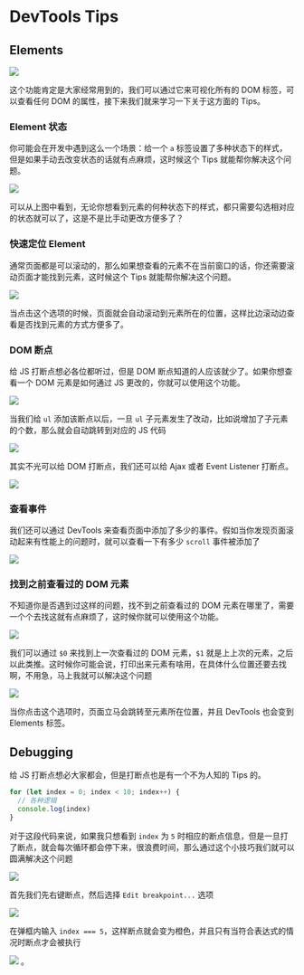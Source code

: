 # DevTools Tips

## Elements 

![](https://user-gold-cdn.xitu.io/2018/11/25/1674aad0f69568b2?w=566&h=67&f=png&s=14796)

这个功能肯定是大家经常用到的，我们可以通过它来可视化所有的 DOM 标签，可以查看任何 DOM 的属性，接下来我们就来学习一下关于这方面的 Tips。

### Element 状态

你可能会在开发中遇到这么一个场景：给一个 `a` 标签设置了多种状态下的样式，但是如果手动去改变状态的话就有点麻烦，这时候这个 Tips 就能帮你解决这个问题。


![](https://user-gold-cdn.xitu.io/2018/11/25/1674ab358e794a71?w=403&h=144&f=png&s=16981)

可以从上图中看到，无论你想看到元素的何种状态下的样式，都只需要勾选相对应的状态就可以了，这是不是比手动更改方便多了？

### 快速定位 Element

通常页面都是可以滚动的，那么如果想查看的元素不在当前窗口的话，你还需要滚动页面才能找到元素，这时候这个 Tips 就能帮你解决这个问题。

![](https://user-gold-cdn.xitu.io/2018/11/25/1674ac22d8044f4b?w=286&h=330&f=png&s=115691)

当点击这个选项的时候，页面就会自动滚动到元素所在的位置，这样比边滚动边查看是否找到元素的方式方便多了。

### DOM 断点

给 JS 打断点想必各位都听过，但是 DOM 断点知道的人应该就少了。如果你想查看一个 DOM 元素是如何通过 JS 更改的，你就可以使用这个功能。

![](https://user-gold-cdn.xitu.io/2018/11/25/1674ad1104faf69c?w=503&h=295&f=png&s=164483)

当我们给 `ul` 添加该断点以后，一旦 `ul` 子元素发生了改动，比如说增加了子元素的个数，那么就会自动跳转到对应的 JS 代码

![](https://user-gold-cdn.xitu.io/2018/11/25/1674ad27ee181161?w=612&h=403&f=png&s=56508)

其实不光可以给 DOM 打断点，我们还可以给 Ajax 或者 Event Listener 打断点。

![](https://user-gold-cdn.xitu.io/2018/11/25/1674af1f8fc819c7?w=209&h=134&f=png&s=12919)

### 查看事件

我们还可以通过 DevTools 来查看页面中添加了多少的事件。假如当你发现页面滚动起来有性能上的问题时，就可以查看一下有多少 `scroll` 事件被添加了

![](https://user-gold-cdn.xitu.io/2018/11/25/1674ad5291419bb3?w=614&h=458&f=png&s=61335)

### 找到之前查看过的 DOM 元素

不知道你是否遇到过这样的问题，找不到之前查看过的 DOM 元素在哪里了，需要一个个去找这就有点麻烦了，这时候你就可以使用这个功能。

![](https://user-gold-cdn.xitu.io/2018/11/25/1674ad91b7771b01?w=589&h=176&f=png&s=29541)

我们可以通过 `$0` 来找到上一次查看过的 DOM 元素，`$1` 就是上上次的元素，之后以此类推。这时候你可能会说，打印出来元素有啥用，在具体什么位置还要去找啊，不用急，马上我就可以解决这个问题

![](https://user-gold-cdn.xitu.io/2018/11/25/1674adbf740598f6?w=381&h=82&f=png&s=26739)

当你点击这个选项时，页面立马会跳转至元素所在位置，并且 DevTools 也会变到 Elements 标签。

## Debugging

给 JS 打断点想必大家都会，但是打断点也是有一个不为人知的 Tips 的。

```js
for (let index = 0; index < 10; index++) {
  // 各种逻辑
  console.log(index)
}
```

对于这段代码来说，如果我只想看到 `index` 为 `5` 时相应的断点信息，但是一旦打了断点，就会每次循环都会停下来，很浪费时间，那么通过这个小技巧我们就可以圆满解决这个问题

![](https://user-gold-cdn.xitu.io/2018/11/25/1674aebbbb36cc35?w=228&h=125&f=png&s=43836)

首先我们先右键断点，然后选择 `Edit breakpoint...` 选项

![](https://user-gold-cdn.xitu.io/2018/11/25/1674aec3d3f3e70d?w=445&h=106&f=png&s=13833)

在弹框内输入 `index === 5`，这样断点就会变为橙色，并且只有当符合表达式的情况时断点才会被执行

![](https://user-gold-cdn.xitu.io/2018/11/25/1674aed4d18967e9?w=345&h=57&f=png&s=12351)
。